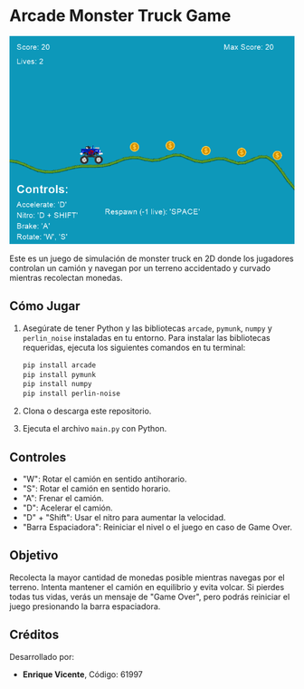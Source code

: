 # Arcade Monster Truck Game

![Monster Truck](assets/screenshot.png)

Este es un juego de simulación de monster truck en 2D donde los jugadores controlan un camión y navegan por un terreno accidentado y curvado mientras recolectan monedas.

## Cómo Jugar

1. Asegúrate de tener Python y las bibliotecas `arcade`, `pymunk`, `numpy` y `perlin_noise` instaladas en tu entorno.
   Para instalar las bibliotecas requeridas, ejecuta los siguientes comandos en tu terminal:

   ```bash
   pip install arcade
   pip install pymunk
   pip install numpy
   pip install perlin-noise
   
3. Clona o descarga este repositorio.
4. Ejecuta el archivo `main.py` con Python.

## Controles

- "W": Rotar el camión en sentido antihorario.
- "S": Rotar el camión en sentido horario.
- "A": Frenar el camión.
- "D": Acelerar el camión.
- "D" + "Shift": Usar el nitro para aumentar la velocidad.
- "Barra Espaciadora": Reiniciar el nivel o el juego en caso de Game Over.

## Objetivo

Recolecta la mayor cantidad de monedas posible mientras navegas por el terreno. Intenta mantener el camión en equilibrio y evita volcar. Si pierdes todas tus vidas, verás un mensaje de "Game Over", pero podrás reiniciar el juego presionando la barra espaciadora.

## Créditos

Desarrollado por:
- __Enrique Vicente__, Código: 61997
